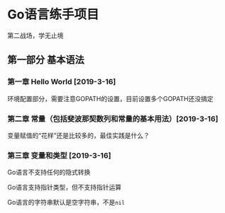 # Go语言练手项目
第二战场，学无止境

## 第一部分 基本语法

### 第一章 Hello World [2019-3-16]

环境配置部分，需要注意GOPATH的设置，目前设置多个GOPATH还没搞定

### 第二章 常量（包括斐波那契数列和常量的基本用法）[2019-3-16]

变量赋值的“花样”还是比较多的，最佳实践是什么？

### 第三章 变量和类型 [2019-3-16]

Go语言不支持任何的隐式转换

Go语言支持指针类型，但不支持指针运算

Go语言的字符串默认是空字符串，不是```nil```
